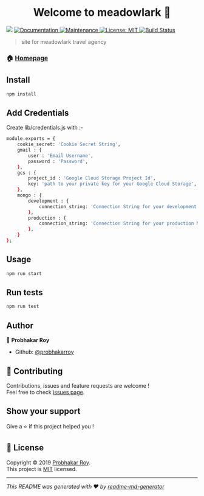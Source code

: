 <h1 align="center">Welcome to meadowlark 👋</h1>
<p>
  <img src="https://img.shields.io/badge/version-0.0.1-blue.svg?cacheSeconds=2592000" />
  <a href="https://github.com/probhakarroy/meadowlark#readme">
    <img alt="Documentation" src="https://img.shields.io/badge/documentation-yes-brightgreen.svg" target="_blank" />
  </a>
  <a href="https://github.com/probhakarroy/meadowlark/graphs/commit-activity">
    <img alt="Maintenance" src="https://img.shields.io/badge/Maintained%3F-yes-green.svg" target="_blank" />
  </a>
  <a href="https://github.com/probhakarroy/meadowlark/blob/master/LICENSE">
    <img alt="License: MIT" src="https://img.shields.io/badge/License-MIT-yellow.svg" target="_blank" />
  </a>
  <a href="https://travis-ci.com/probhakarroy/meadowlark">
    <img src="https://travis-ci.com/probhakarroy/meadowlark.svg?branch=master" alt="Build Status" >
  </a>
</p>

> site for meadowlark travel agency

### 🏠 [Homepage](https://probhakarroy.github.io/meadowlark/)

## Install

```sh
npm install
```

## Add Credentials

Create lib/credentials.js with :-
```sh
module.exports = {
    cookie_secret: 'Cookie Secret String',
    gmail : {
        user : 'Email Username',
        password : 'Password',
    },
    gcs : {
        project_id : 'Google Cloud Storage Project Id',
        key: 'path to your private key for your Google Cloud Storage',
    },
    mongo : {
        development : {
            connection_string: 'Connection String for your development MongoDb Atlas Database'
        },
        production : {
            connection_string: 'Connection String for your production MongoDb Atlas Database'
        },
    }
};
```

## Usage

```sh
npm run start
```

## Run tests

```sh
npm run test
```

## Author

👤 **Probhakar Roy**

* Github: [@probhakarroy](https://github.com/probhakarroy)

## 🤝 Contributing

Contributions, issues and feature requests are welcome !<br />Feel free to check [issues page](https://github.com/probhakarroy/meadowlark/issues).

## Show your support

Give a ⭐️ if this project helped you !

## 📝 License

Copyright © 2019 [Probhakar Roy](https://github.com/probhakarroy).<br />
This project is [MIT](https://github.com/probhakarroy/meadowlark/blob/master/LICENSE) licensed.

***
_This README was generated with ❤️ by [readme-md-generator](https://github.com/kefranabg/readme-md-generator)_